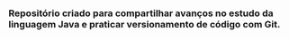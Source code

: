 ### Repositório criado para compartilhar avanços no estudo da linguagem Java e praticar versionamento de código com Git.
